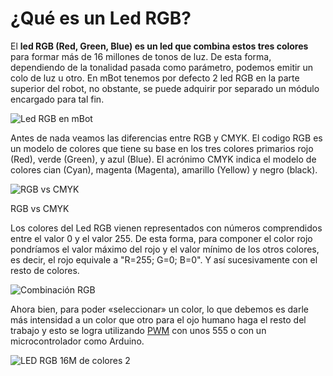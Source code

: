 # ¿Qué es un Led RGB?

El  **led RGB (Red, Green, Blue) es un led que combina estos tres colores**  para formar más de 16 millones de tonos de luz. De esta forma, dependiendo de la tonalidad pasada como parámetro, podemos emitir un colo de luz u otro. En mBot tenemos por defecto 2 led RGB en la parte superior del robot, no obstante, se puede adquirir por separado un módulo encargado para tal fin.

![Led RGB en mBot](https://www.programoergosum.com/images/cursos/251-led-rgb-del-robot-mbot/led-rgb.png)


Antes de nada veamos las diferencias entre RGB y CMYK. El codigo RGB es un modelo de colores que tiene su base en los tres colores primarios rojo (Red), verde (Green), y azul (Blue). El acrónimo CMYK indica el modelo de colores cian (Cyan), magenta (Magenta), amarillo (Yellow) y negro (black).

![RGB vs CMYK](https://www.programoergosum.com/images/cursos/251-led-rgb-del-robot-mbot/colores-rgb-cmyk.png)

RGB vs CMYK

Los colores del Led RGB vienen representados con números comprendidos entre el valor 0 y el valor 255. De esta forma, para componer el color rojo pondríamos el valor máximo del rojo y el valor mínimo de los otros colores, es decir, el rojo equivale a "R=255; G=0; B=0". Y así sucesivamente con el resto de colores.

![Combinación RGB](https://www.programoergosum.com/images/cursos/251-led-rgb-del-robot-mbot/colores-rgb.png)

Ahora bien, para poder «seleccionar» un color, lo que debemos es darle más intensidad a un color que otro para el ojo humano haga el resto del trabajo y esto se logra utilizando  [PWM](https://saber.patagoniatec.com/2019/07/como-funciona-el-pwm/)  con unos 555 o con un microcontrolador como Arduino.

![LED RGB 16M de colores 2](https://i2.wp.com/saber.patagoniatec.com/wp-content/uploads/2019/07/AntiqueHeartfeltDoctorfish-size_restricted.gif?w=1080&ssl=1 "LED RGB 16M de colores 4")
<!--stackedit_data:
eyJoaXN0b3J5IjpbLTE1NTc3MjQwNl19
-->